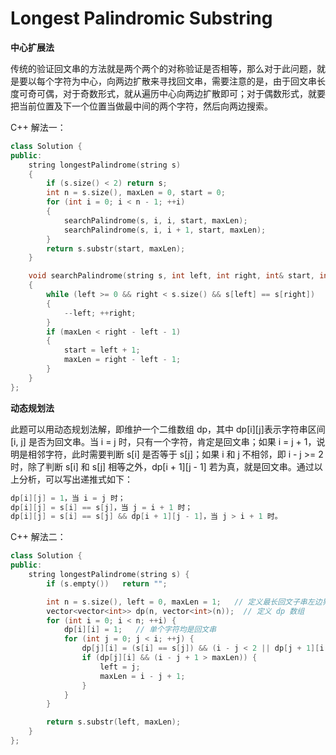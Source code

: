 # Longest Palindromic Substring

**中心扩展法**

传统的验证回文串的方法就是两个两个的对称验证是否相等，那么对于此问题，就是要以每个字符为中心，向两边扩散来寻找回文串，需要注意的是，由于回文串长度可奇可偶，对于奇数形式，就从遍历中心向两边扩散即可；对于偶数形式，就要把当前位置及下一个位置当做最中间的两个字符，然后向两边搜索。

C++ 解法一：

```c++
class Solution {
public:
    string longestPalindrome(string s)
    {
        if (s.size() < 2) return s;
        int n = s.size(), maxLen = 0, start = 0;
        for (int i = 0; i < n - 1; ++i)
        {
            searchPalindrome(s, i, i, start, maxLen);
            searchPalindrome(s, i, i + 1, start, maxLen);
        }
        return s.substr(start, maxLen);
    }

    void searchPalindrome(string s, int left, int right, int& start, int& maxLen)
    {
        while (left >= 0 && right < s.size() && s[left] == s[right])
        {
            --left; ++right;
        }
        if (maxLen < right - left - 1)
        {
            start = left + 1;
            maxLen = right - left - 1;
        }
    }
};
```

**动态规划法**

此题可以用动态规划法解，即维护一个二维数组 dp，其中 dp[i][j]表示字符串区间 [i, j] 是否为回文串。当 i = j 时，只有一个字符，肯定是回文串；如果 i = j + 1，说明是相邻字符，此时需要判断 s[i] 是否等于 s[j]；如果 i 和 j 不相邻，即 i - j >= 2 时，除了判断 s[i] 和 s[j] 相等之外，dp[i + 1][j - 1] 若为真，就是回文串。通过以上分析，可以写出递推式如下：

```c++
dp[i][j] = 1，当 i = j 时；
dp[i][j] = s[i] == s[j]，当 j = i + 1 时；
dp[i][j] = s[i] == s[j] && dp[i + 1][j - 1]，当 j > i + 1 时。
```

C++ 解法二：

```c++
class Solution {
public:
    string longestPalindrome(string s) {
        if (s.empty())   return "";

        int n = s.size(), left = 0, maxLen = 1;   // 定义最长回文子串左边界及长度
        vector<vector<int>> dp(n, vector<int>(n));  // 定义 dp 数组
        for (int i = 0; i < n; ++i) {
            dp[i][i] = 1;   // 单个字符均是回文串
            for (int j = 0; j < i; ++j) {
                dp[j][i] = (s[i] == s[j]) && (i - j < 2 || dp[j + 1][i - 1]);
                if (dp[j][i] && (i - j + 1 > maxLen)) {
                    left = j;
                    maxLen = i - j + 1;
                }
            }
        }

        return s.substr(left, maxLen);
    }
};
```